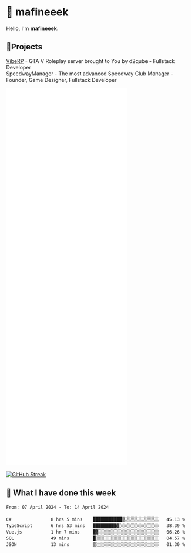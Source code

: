 # 👋 mafineeek
Hello, I'm **mafineeek**.

## 📝Projects

[VibeRP](https://v-rp.pl) - GTA V Roleplay server brought to You by d2qube - Fullstack Developer<br/>
SpeedwayManager - The most advanced Speedway Club Manager - Founder, Game Designer, Fullstack Developer


![](./github-metrics.svg)

[![GitHub Streak](https://streak-stats.demolab.com/?user=mafineeek)](https://git.io/streak-stats)

## 📰 What I have done this week
<!--START_SECTION:waka-->

```txt
From: 07 April 2024 - To: 14 April 2024

C#               8 hrs 5 mins    ███████████▒░░░░░░░░░░░░░   45.13 %
TypeScript       6 hrs 53 mins   █████████▓░░░░░░░░░░░░░░░   38.39 %
Vue.js           1 hr 7 mins     █▓░░░░░░░░░░░░░░░░░░░░░░░   06.26 %
SQL              49 mins         █░░░░░░░░░░░░░░░░░░░░░░░░   04.57 %
JSON             13 mins         ▒░░░░░░░░░░░░░░░░░░░░░░░░   01.30 %
```

<!--END_SECTION:waka-->
